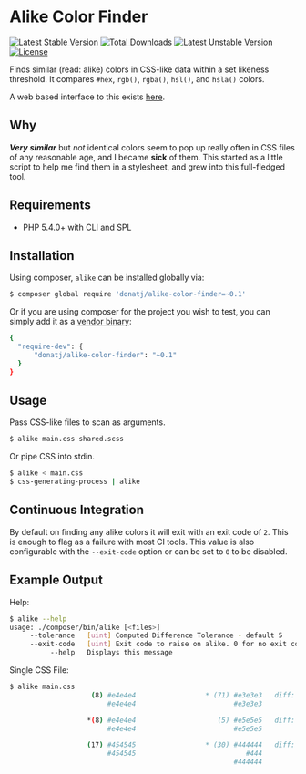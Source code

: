 # Alike Color Finder

[![Latest Stable Version](https://poser.pugx.org/donatj/alike-color-finder/v/stable.png)](https://packagist.org/packages/donatj/alike-color-finder) 
[![Total Downloads](https://poser.pugx.org/donatj/alike-color-finder/downloads.png)](https://packagist.org/packages/donatj/alike-color-finder) 
[![Latest Unstable Version](https://poser.pugx.org/donatj/alike-color-finder/v/unstable.png)](https://packagist.org/packages/donatj/alike-color-finder) 
[![License](https://poser.pugx.org/donatj/alike-color-finder/license.png)](https://packagist.org/packages/donatj/alike-color-finder)

Finds similar (read: alike) colors in CSS-like data within a set likeness threshold. It compares `#hex`, `rgb()`, `rgba()`, `hsl()`, and `hsla()` colors.

A web based interface to this exists [here](https://donatstudios.com/CSS-Alike-Color-Finder).

## Why

***Very similar*** but *not* identical colors seem to pop up really often in CSS files of any reasonable age, and I became **sick** of them. This started as a little script to help me find them in a stylesheet, and grew into this full-fledged tool.

## Requirements

- PHP 5.4.0+ with CLI and SPL

## Installation

Using composer, `alike` can be installed globally via:

```bash
$ composer global require 'donatj/alike-color-finder=~0.1'
```

Or if you are using composer for the project you wish to test, you can simply add it as a [vendor binary](https://getcomposer.org/doc/articles/vendor-binaries.md):

```bash
{
  "require-dev": {
      "donatj/alike-color-finder": "~0.1"
  }
}
```

## Usage

Pass CSS-like files to scan as arguments.

```bash
$ alike main.css shared.scss
```

Or pipe CSS into stdin.

```bash
$ alike < main.css
$ css-generating-process | alike
```

## Continuous Integration

By default on finding any alike colors it will exit with an exit code of `2`. This is enough to flag as a failure with most CI tools. This value is also configurable with the `--exit-code` option or can be set to `0` to be disabled.

## Example Output

Help:

```bash
$ alike --help
usage: ./composer/bin/alike [<files>]
     --tolerance   [uint] Computed Difference Tolerance - default 5
     --exit-code   [uint] Exit code to raise on alike. 0 for no exit code
          --help   Displays this message
```

Single CSS File:

```bash
$ alike main.css
                    (8) #e4e4e4                 * (71) #e3e3e3   diff: 3
                        #e4e4e4                        #e3e3e3

                   *(8) #e4e4e4                    (5) #e5e5e5   diff: 3
                        #e4e4e4                        #e5e5e5

                   (17) #454545                 * (30) #444444   diff: 3
                        #454545                           #444
                                                       #444444
```

